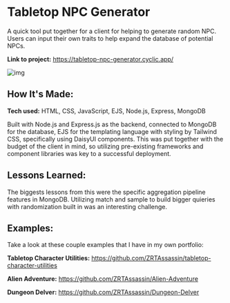 # Tabletop NPC Generator
A quick tool put together for a client for helping to generate random NPC. Users can input their own traits to help expand the database of potential NPCs.

**Link to project:** https://tabletop-npc-generator.cyclic.app/

![img](https://i.imgur.com/VWJCZFz.gif)

## How It's Made:

**Tech used:** HTML, CSS, JavaScript, EJS, Node.js, Express, MongoDB

Built with Node.js and Express.js as the backend, connected to MongoDB for the database, EJS for the templating language with styling by Tailwind CSS, specifically using DaisyUI components. This was put together with the budget of the client in mind, so utilizing pre-existing frameworks and component libraries was key to a successful deployment.

## Lessons Learned:

The biggests lessons from this were the specific aggregation pipeline features in MongoDB. Utilizing match and sample to build bigger quieries with randomization built in was an interesting challenge.

## Examples:
Take a look at these couple examples that I have in my own portfolio:

**Tabletop Character Utilities:** https://github.com/ZRTAssassin/tabletop-character-utilities

**Alien Adventure:** https://github.com/ZRTAssassin/Alien-Adventure

**Dungeon Delver:** https://github.com/ZRTAssassin/Dungeon-Delver

